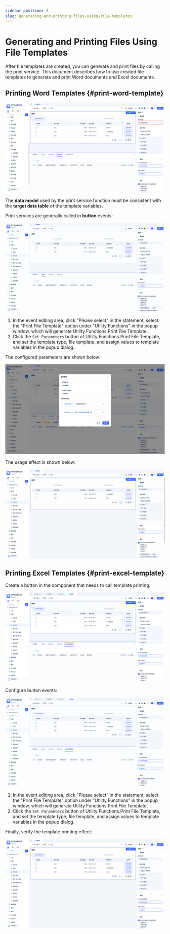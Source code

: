 ```yaml
---
sidebar_position: 3
slug: generating-and-printing-files-using-file-templates
---
```


# Generating and Printing Files Using File Templates

After file templates are created, you can generate and print files by calling the print service. This document describes how to use created file templates to generate and print Word documents and Excel documents.

## Printing Word Templates {#print-word-template}
![](./img/2/2025-08-29-17-09-46.png)

The **data model** used by the print service function must be consistent with the **target data table** of the template variables.

Print services are generally called in **button** events:

![](./img/2/2025-08-29_11-03-18.gif)

1. In the event editing area, click "Please select" in the statement, select the "Print File Template" option under "Utility Functions" in the popup window, which will generate Utility Functions.Print File Template.
2. Click the `Set Parameters` button of Utility Functions.Print File Template, and set the template type, file template, and assign values to template variables in the popup dialog.

The configured parameters are shown below:

![](./img/2/2025-08-29-11-05-36.png)

The usage effect is shown below:

![](./img/2/2025-08-29_11-10-51.gif)

## Printing Excel Templates {#print-excel-template}
Create a button in the component that needs to call template printing.

![](./img/2/2025-08-29-16-35-09.png)

Configure button events:

![](./img/2/2025-08-29_16-36-33.gif)

1. In the event editing area, click "Please select" in the statement, select the "Print File Template" option under "Utility Functions" in the popup window, which will generate Utility Functions.Print File Template.
2. Click the `Set Parameters` button of Utility Functions.Print File Template, and set the template type, file template, and assign values to template variables in the popup dialog.

Finally, verify the template printing effect:

![](./img/2/2025-08-29_16-43-13.gif)